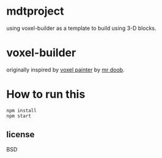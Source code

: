 # mdtproject

using voxel-builder as a template to build using 3-D blocks.  

# voxel-builder

originally inspired by [voxel painter](http://mrdoob.com/projects/voxels/) by [mr doob](http://github.com/mrdoob).

# How to run this

```shell
npm install
npm start
```

## license

BSD